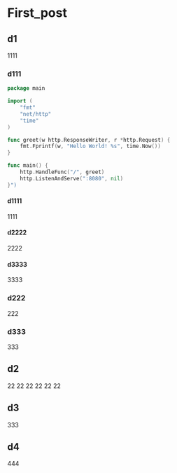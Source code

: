 # First_post

## d1

1111

### d111

```go
package main

import (
    "fmt"
    "net/http"
    "time"
)

func greet(w http.ResponseWriter, r *http.Request) {
    fmt.Fprintf(w, "Hello World! %s", time.Now())
}

func main() {
    http.HandleFunc("/", greet)
    http.ListenAndServe(":8080", nil)
}")
```

#### d1111

1111

#### d2222

2222

#### d3333

3333

### d222

222

### d333

333

## d2

22
22
22
22
22
22

## d3

333

## d4

444

